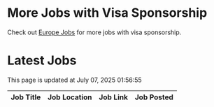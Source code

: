 # More Jobs with Visa Sponsorship

Check out [Europe Jobs](https://github.com/sureshparimi/europejobs#latest-jobs) for more jobs with visa sponsorship.

# Latest Jobs

This page is updated at July 07, 2025 01:56:55

| Job Title | Job Location | Job Link | Job Posted |
| --- | --- | --- | --- |
